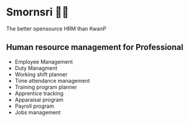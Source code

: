 # Smornsri 🧑‍💼
The better opensource HRM than KwanP

## Human resource management for Professional 
- Employee Management
- Duty Managment
- Working shift planner
- Time attendance management
- Training program planner
- Apprentice tracking
- Apparaisai program
- Payroll program
- Jobs management
